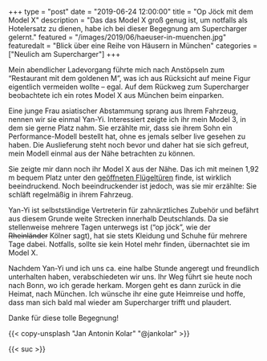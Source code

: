 +++
type = "post"
date = "2019-06-24 12:00:00"
title = "Op Jöck mit dem Model X"
description = "Das das Model X groß genug ist, um notfalls als Hotelersatz zu dienen, habe ich bei dieser Begegnung am Supercharger gelernt."
featured = "/images/2019/06/haeuser-in-muenchen.jpg"
featuredalt = "Blick über eine Reihe von Häusern in München"
categories = ["Neulich am Supercharger"]
+++

Mein abendlicher Ladevorgang führte mich nach Anstöpseln zum “Restaurant mit dem goldenen M”, was ich aus Rücksicht auf meine Figur eigentlich vermeiden wollte – egal. Auf dem Rückweg zum Supercharger beobachtete ich ein rotes Model X aus München beim einparken.

Eine junge Frau asiatischer Abstammung sprang aus Ihrem Fahrzeug, nennen wir sie einmal Yan-Yi. Interessiert zeigte ich ihr mein Model 3, in dem sie gerne Platz nahm. Sie erzählte mir, dass sie ihrem Sohn ein Performance-Modell bestellt hat, ohne es jemals selber live gesehen zu haben. Die Auslieferung steht noch bevor und daher hat sie sich gefreut, mein Modell einmal aus der Nähe betrachten zu können.

Sie zeigte mir dann noch ihr Model X aus der Nähe. Das ich mit meinen 1,92 m bequem Platz unter den [geöffneten Flügeltüren](https://de.wikipedia.org/wiki/Flügeltür) finde, ist wirklich beeindruckend. Noch beeindruckender ist jedoch, was sie mir erzählte: Sie schläft regelmäßig in ihrem Fahrzeug.

Yan-Yi ist selbstständige Vertreterin für zahnärztliches Zubehör und befährt aus diesem Grunde weite Strecken innerhalb Deutschlands. Da sie stellenweise mehrere Tagen unterwegs ist (“op jöck”, wie der ~~Rheinländer~~ Kölner sagt), hat sie stets Kleidung und Schuhe für mehrere Tage dabei. Notfalls, sollte sie kein Hotel mehr finden, übernachtet sie im Model X.

Nachdem Yan-Yi und ich uns ca. eine halbe Stunde angeregt und freundlich unterhalten haben, verabschiedeten wir uns. Ihr Weg führt sie heute noch nach Bonn, wo ich gerade herkam. Morgen geht es dann zurück in die Heimat, nach München. Ich wünsche ihr eine gute Heimreise und hoffe, dass man sich bald mal wieder am Supercharger trifft und plaudert.

Danke für diese tolle Begegnung!

{{< copy-unsplash "Jan Antonin Kolar" "@jankolar" >}}

{{< suc >}}
